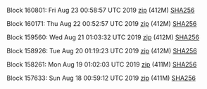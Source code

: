 Block 160801: Fri Aug 23 00:58:57 UTC 2019 [zip](https://dash-bootstrap.ams3.digitaloceanspaces.com/testnet/2019-08-23/bootstrap.dat.zip) (412M) [SHA256](https://dash-bootstrap.ams3.digitaloceanspaces.com/testnet/2019-08-23/sha256.txt)

Block 160171: Thu Aug 22 00:52:57 UTC 2019 [zip](https://dash-bootstrap.ams3.digitaloceanspaces.com/testnet/2019-08-22/bootstrap.dat.zip) (412M) [SHA256](https://dash-bootstrap.ams3.digitaloceanspaces.com/testnet/2019-08-22/sha256.txt)

Block 159560: Wed Aug 21 01:03:32 UTC 2019 [zip](https://dash-bootstrap.ams3.digitaloceanspaces.com/testnet/2019-08-21/bootstrap.dat.zip) (412M) [SHA256](https://dash-bootstrap.ams3.digitaloceanspaces.com/testnet/2019-08-21/sha256.txt)

Block 158926: Tue Aug 20 01:19:23 UTC 2019 [zip](https://dash-bootstrap.ams3.digitaloceanspaces.com/testnet/2019-08-20/bootstrap.dat.zip) (412M) [SHA256](https://dash-bootstrap.ams3.digitaloceanspaces.com/testnet/2019-08-20/sha256.txt)

Block 158261: Mon Aug 19 01:02:03 UTC 2019 [zip](https://dash-bootstrap.ams3.digitaloceanspaces.com/testnet/2019-08-19/bootstrap.dat.zip) (411M) [SHA256](https://dash-bootstrap.ams3.digitaloceanspaces.com/testnet/2019-08-19/sha256.txt)

Block 157633: Sun Aug 18 00:59:12 UTC 2019 [zip](https://dash-bootstrap.ams3.digitaloceanspaces.com/testnet/2019-08-18/bootstrap.dat.zip) (411M) [SHA256](https://dash-bootstrap.ams3.digitaloceanspaces.com/testnet/2019-08-18/sha256.txt)

